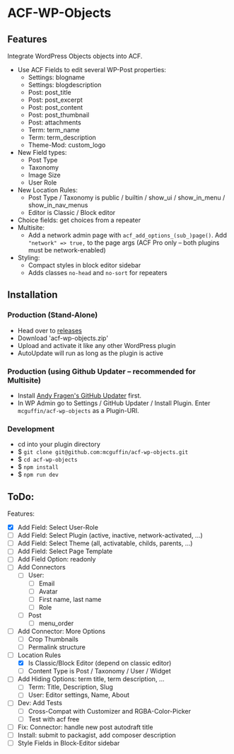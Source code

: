 ACF-WP-Objects
===============

Features
--------
Integrate WordPress Objects objects into ACF.
 - Use ACF Fields to edit several WP-Post properties:
   - Settings: blogname
   - Settings: blogdescription
   - Post: post_title
   - Post: post_excerpt
   - Post: post_content
   - Post: post_thumbnail
   - Post: attachments
   - Term: term_name
   - Term: term_description
   - Theme-Mod: custom_logo
 - New Field types:
    - Post Type
    - Taxonomy
    - Image Size
    - User Role
 - New Location Rules:
    - Post Type / Taxonomy is public / builtin / show_ui / show_in_menu / show_in_nav_menus
    - Editor is Classic / Block editor
 - Choice fields: get choices from a repeater
 - Multisite: 
   - Add a network admin page with `acf_add_options_(sub_)page()`. Add `"network" => true,` to the page args (ACF Pro only – both plugins must be network-enabled)
 - Styling:
   - Compact styles in block editor sidebar
   - Adds classes `no-head` and `no-sort` for repeaters


Installation
------------

### Production (Stand-Alone)
 - Head over to [releases](../../releases)
 - Download 'acf-wp-objects.zip'
 - Upload and activate it like any other WordPress plugin
 - AutoUpdate will run as long as the plugin is active

### Production (using Github Updater – recommended for Multisite)
 - Install [Andy Fragen's GitHub Updater](https://github.com/afragen/github-updater) first.
 - In WP Admin go to Settings / GitHub Updater / Install Plugin. Enter `mcguffin/acf-wp-objects` as a Plugin-URI.

### Development
 - cd into your plugin directory
 - $ `git clone git@github.com:mcguffin/acf-wp-objects.git`
 - $ `cd acf-wp-objects`
 - $ `npm install`
 - $ `npm run dev`



ToDo:
-----
Features:
 - [x] Add Field: Select User-Role
 - [ ] Add Field: Select Plugin (active, inactive, network-activated, ...)
 - [ ] Add Field: Select Theme (all, activatable, childs, parents, ...)
 - [ ] Add Field: Select Page Template
 - [ ] Add Field Option: readonly
 - [ ] Add Connectors
   - [ ] User:
     - [ ] Email
     - [ ] Avatar
     - [ ] First name, last name
     - [ ] Role
   - [ ] Post
     - [ ] menu_order
 - [ ] Add Connector: More Options
   - [ ] Crop Thumbnails
   - [ ] Permalink structure
 - [ ] Location Rules
   - [x] Is Classic/Block Editor (depend on classic editor)
   - [ ] Content Type is Post / Taxonomy / User / Widget
 - [ ] Add Hiding Options: term title, term description, ...
   - [ ] Term: Title, Description, Slug
   - [ ] User: Editor settings, Name, About
 - [ ] Dev: Add Tests
   - [ ] Cross-Compat with Customizer and RGBA-Color-Picker
   - [ ] Test with acf free
 - [ ] Fix: Connector: handle new post autodraft title
 - [ ] Install: submit to packagist, add composer description
 - [ ] Style Fields in Block-Editor sidebar
